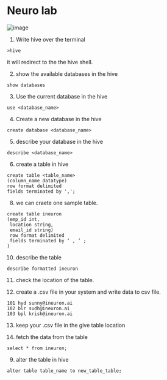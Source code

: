 # Neuro lab


![image](https://user-images.githubusercontent.com/115451707/196919992-edcfea8b-e3f6-4f35-9398-43be66b5622d.png)



1. Write hive over the terminal

```
>hive
```
it will redirect to the the hive shell.

2. show the available databases in the hive

```
show databases
```

3. Use the current database in the hive

```
use <database_name>
```

4. Create a new database in the hive

```
create database <database_name>
```

5. describe your database in the hive

```
describe <database_name>
```

6. create a table in hive

```
create table <table_name>
(column_name datatype) 
row format delimited 
fields terminated by ',';
```
8. we can craete one sample table.

```
create table ineuron 
(emp_id int,
 location string, 
 email_id string) 
 row format delimited
 fields terminated by ‘ , ’ ;
)

```

10. describe the table

```
describe formatted ineuron
```
11. check the location of the table.

12. create a .csv file in your system and write data to csv file.

```
101 hyd sunny@ineuron.ai
102 blr sudh@ineuron.ai
103 bpl krish@ineuron.ai
```

13. keep your .csv file in the give table location

14. fetch the data from the table

```
select * from ineuron;
```

9. alter the table in hive

```
alter table table_name to new_table_table;
```


